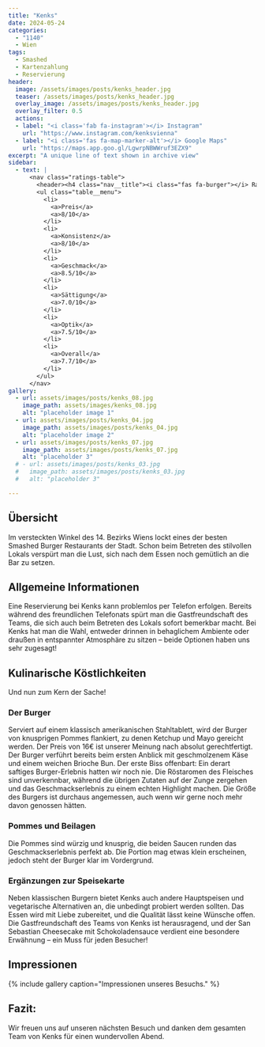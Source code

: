 ```yaml
---
title: "Kenks"
date: 2024-05-24
categories:
  - "1140"
  - Wien
tags:
  - Smashed
  - Kartenzahlung
  - Reservierung
header:
  image: /assets/images/posts/kenks_header.jpg
  teaser: /assets/images/posts/kenks_header.jpg
  overlay_image: /assets/images/posts/kenks_header.jpg
  overlay_filter: 0.5
  actions:
  - label: "<i class='fab fa-instagram'></i> Instagram"
    url: "https://www.instagram.com/kenksvienna"
  - label: "<i class='fas fa-map-marker-alt'></i> Google Maps"
    url: "https://maps.app.goo.gl/LgwrpNBWWruf3EZX9"
excerpt: "A unique line of text shown in archive view"
sidebar:
  - text: |
      <nav class="ratings-table">
        <header><h4 class="nav__title"><i class="fas fa-burger"></i> Ratings</h4></header>
        <ul class="table__menu">
          <li>
            <a>Preis</a>
            <a>8/10</a>
          </li>
          <li>
            <a>Konsistenz</a>
            <a>8/10</a>
          </li>
          <li>
            <a>Geschmack</a>
            <a>8.5/10</a>
          </li>
          <li>
            <a>Sättigung</a>
            <a>7.0/10</a>
          </li>
          <li>
            <a>Optik</a>
            <a>7.5/10</a>
          </li>
          <li>
            <a>Overall</a>
            <a>7.7/10</a>
          </li>
        </ul>
      </nav>
gallery:
  - url: assets/images/posts/kenks_08.jpg
    image_path: assets/images/kenks_08.jpg
    alt: "placeholder image 1"
  - url: assets/images/posts/kenks_04.jpg
    image_path: assets/images/posts/kenks_04.jpg
    alt: "placeholder image 2"
  - url: assets/images/posts/kenks_07.jpg
    image_path: assets/images/posts/kenks_07.jpg
    alt: "placeholder 3"
  # - url: assets/images/posts/kenks_03.jpg
  #   image_path: assets/images/posts/kenks_03.jpg
  #   alt: "placeholder 3"

---
```

## Übersicht
Im versteckten Winkel des 14. Bezirks Wiens lockt eines der besten Smashed Burger Restaurants der Stadt. Schon beim Betreten des stilvollen Lokals verspürt man die Lust, sich nach dem Essen noch gemütlich an die Bar zu setzen.

## Allgemeine Informationen
Eine Reservierung bei Kenks kann problemlos per Telefon erfolgen. Bereits während des freundlichen Telefonats spürt man die Gastfreundschaft des Teams, die sich auch beim Betreten des Lokals sofort bemerkbar macht. Bei Kenks hat man die Wahl, entweder drinnen in behaglichem Ambiente oder draußen in entspannter Atmosphäre zu sitzen – beide Optionen haben uns sehr zugesagt!

## Kulinarische Köstlichkeiten
Und nun zum Kern der Sache!

### Der Burger
Serviert auf einem klassisch amerikanischen Stahltablett, wird der Burger von knusprigen Pommes flankiert, zu denen Ketchup und Mayo gereicht werden. Der Preis von 16€ ist unserer Meinung nach absolut gerechtfertigt. Der Burger verführt bereits beim ersten Anblick mit geschmolzenem Käse und einem weichen Brioche Bun. Der erste Biss offenbart: Ein derart saftiges Burger-Erlebnis hatten wir noch nie. Die Röstaromen des Fleisches sind unverkennbar, während die übrigen Zutaten auf der Zunge zergehen und das Geschmackserlebnis zu einem echten Highlight machen. Die Größe des Burgers ist durchaus angemessen, auch wenn wir gerne noch mehr davon genossen hätten.

### Pommes und Beilagen
Die Pommes sind würzig und knusprig, die beiden Saucen runden das Geschmackserlebnis perfekt ab. Die Portion mag etwas klein erscheinen, jedoch steht der Burger klar im Vordergrund.

### Ergänzungen zur Speisekarte
Neben klassischen Burgern bietet Kenks auch andere Hauptspeisen und vegetarische Alternativen an, die unbedingt probiert werden sollten. Das Essen wird mit Liebe zubereitet, und die Qualität lässt keine Wünsche offen. Die Gastfreundschaft des Teams von Kenks ist herausragend, und der San Sebastian Cheesecake mit Schokoladensauce verdient eine besondere Erwähnung – ein Muss für jeden Besucher!

## Impressionen
{% include gallery caption="Impressionen unseres Besuchs." %}

## Fazit:
Wir freuen uns auf unseren nächsten Besuch und danken dem gesamten Team von Kenks für einen wundervollen Abend.
